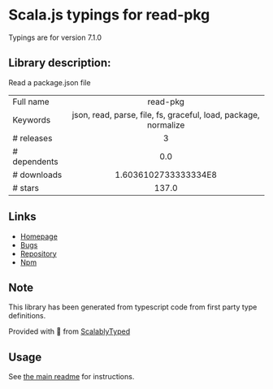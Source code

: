 
# Scala.js typings for read-pkg

Typings are for version 7.1.0

## Library description:
Read a package.json file

|                    |                 |
| ------------------ | :-------------: |
| Full name          | read-pkg |
| Keywords           | json, read, parse, file, fs, graceful, load, package, normalize |
| # releases         | 3 |
| # dependents       | 0.0 |
| # downloads        | 1.6036102733333334E8 |
| # stars            | 137.0 |

## Links
- [Homepage](https://github.com/sindresorhus/read-pkg#readme)
- [Bugs](https://github.com/sindresorhus/read-pkg/issues)
- [Repository](https://github.com/sindresorhus/read-pkg)
- [Npm](https://www.npmjs.com/package/read-pkg)
    


## Note
This library has been generated from typescript code from first party type definitions.

Provided with :purple_heart: from [ScalablyTyped](https://github.com/oyvindberg/ScalablyTyped)

## Usage
See [the main readme](../../readme.md) for instructions.



